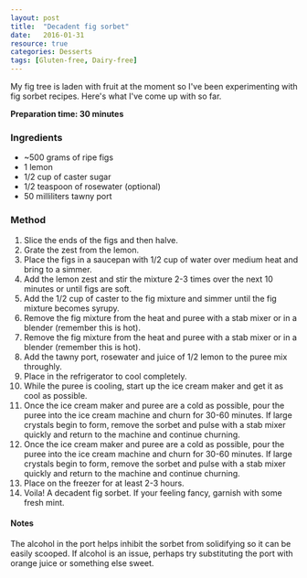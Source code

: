 ```yaml
---
layout: post
title:  "Decadent fig sorbet"
date:   2016-01-31
resource: true
categories: Desserts
tags: [Gluten-free, Dairy-free]
---
```


My fig tree is laden with fruit at the moment so I've been experimenting with fig sorbet recipes. Here's what I've come up with so far. 

**Preparation time: 30 minutes**

### Ingredients

* ~500 grams of ripe figs
* 1 lemon
* 1/2 cup of caster sugar
* 1/2 teaspoon of rosewater (optional)
* 50 milliliters tawny port

### Method

1. Slice the ends of the figs and then halve.
2. Grate the zest from the lemon. 
3. Place the figs in a saucepan with 1/2 cup of water over medium heat and bring to a simmer.
4. Add the lemon zest and stir the mixture 2-3 times over the next 10 minutes or until figs are soft.
5. Add the 1/2 cup of caster to the fig mixture and simmer until the fig mixture becomes syrupy.
6. Remove the fig mixture from the heat and puree with a stab mixer or in a blender (remember this is hot).
6. Remove the fig mixture from the heat and puree with a stab mixer or in a blender (remember this is hot).
7. Add the tawny port, rosewater and juice of 1/2 lemon to the puree mix throughly.
8. Place in the refrigerator to cool completely. 
9. While the puree is cooling, start up the ice cream maker and get it as cool as possible. 
10. Once the ice cream maker and puree are a cold as possible, pour the puree into the ice cream machine and churn for 30-60 minutes. If large crystals begin to form, remove the sorbet and pulse with a stab mixer quickly and return to the machine and continue churning. 
10. Once the ice cream maker and puree are a cold as possible, pour the puree into the ice cream machine and churn for 30-60 minutes. If large crystals begin to form, remove the sorbet and pulse with a stab mixer quickly and return to the machine and continue churning. 
11. Place on the freezer for at least 2-3 hours. 
12. Voila! A decadent fig sorbet. If your feeling fancy, garnish with some fresh mint.

#### Notes
The alcohol in the port helps inhibit the sorbet from solidifying so it can be easily scooped. If alcohol is an issue, perhaps try substituting the port with orange juice or something else sweet.

